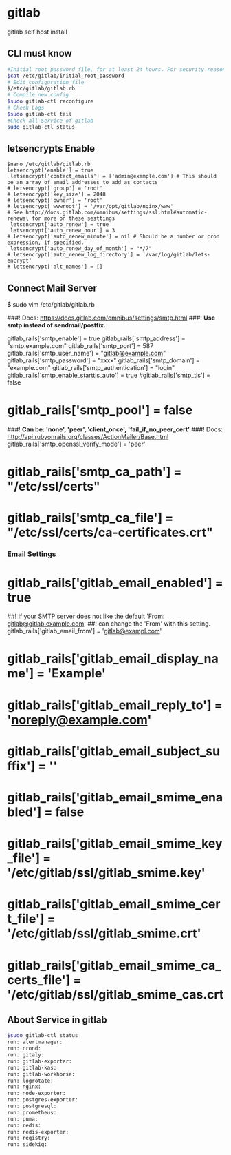 # gitlab
gitlab self host install

## CLI must know
```bash
#Initial root password file, for at least 24 hours. For security reasons, after 24 hours, this file is automatically removed by the first gitlab-ctl reconfigure .
$cat /etc/gitlab/initial_root_password
# Edit configuration file
$/etc/gitlab/gitlab.rb
# Compile new config
$sudo gitlab-ctl reconfigure
# Check Logs
$sudo gitlab-ctl tail
#Check all Service of gitlab 
sudo gitlab-ctl status
```

## letsencrypts Enable
```
$nano /etc/gitlab/gitlab.rb
letsencrypt['enable'] = true
 letsencrypt['contact_emails'] = ['admin@example.com'] # This should be an array of email addresses to add as contacts
# letsencrypt['group'] = 'root'
# letsencrypt['key_size'] = 2048
# letsencrypt['owner'] = 'root'
# letsencrypt['wwwroot'] = '/var/opt/gitlab/nginx/www'
# See http://docs.gitlab.com/omnibus/settings/ssl.html#automatic-renewal for more on these sesttings
 letsencrypt['auto_renew'] = true
 letsencrypt['auto_renew_hour'] = 3
# letsencrypt['auto_renew_minute'] = nil # Should be a number or cron expression, if specified.
 letsencrypt['auto_renew_day_of_month'] = "*/7"
# letsencrypt['auto_renew_log_directory'] = '/var/log/gitlab/lets-encrypt'
# letsencrypt['alt_names'] = []
```

## Connect Mail Server 
$ sudo vim /etc/gitlab/gitlab.rb

###! Docs: https://docs.gitlab.com/omnibus/settings/smtp.html
###! **Use smtp instead of sendmail/postfix.**

 gitlab_rails['smtp_enable'] = true
 gitlab_rails['smtp_address'] = "smtp.example.com"
 gitlab_rails['smtp_port'] = 587
 gitlab_rails['smtp_user_name'] = "gitlab@example.com"
 gitlab_rails['smtp_password'] = "xxxx"
 gitlab_rails['smtp_domain'] = "example.com"
 gitlab_rails['smtp_authentication'] = "login"
 gitlab_rails['smtp_enable_starttls_auto'] = true
 #gitlab_rails['smtp_tls'] = false
# gitlab_rails['smtp_pool'] = false

###! **Can be: 'none', 'peer', 'client_once', 'fail_if_no_peer_cert'**
###! Docs: http://api.rubyonrails.org/classes/ActionMailer/Base.html
 gitlab_rails['smtp_openssl_verify_mode'] = 'peer'

# gitlab_rails['smtp_ca_path'] = "/etc/ssl/certs"
# gitlab_rails['smtp_ca_file'] = "/etc/ssl/certs/ca-certificates.crt"

### Email Settings

# gitlab_rails['gitlab_email_enabled'] = true

##! If your SMTP server does not like the default 'From: gitlab@gitlab.example.com'
##! can change the 'From' with this setting.
 gitlab_rails['gitlab_email_from'] = 'gitlab@exampl.com'
# gitlab_rails['gitlab_email_display_name'] = 'Example'
# gitlab_rails['gitlab_email_reply_to'] = 'noreply@example.com'
# gitlab_rails['gitlab_email_subject_suffix'] = ''
# gitlab_rails['gitlab_email_smime_enabled'] = false
# gitlab_rails['gitlab_email_smime_key_file'] = '/etc/gitlab/ssl/gitlab_smime.key'
# gitlab_rails['gitlab_email_smime_cert_file'] = '/etc/gitlab/ssl/gitlab_smime.crt'
# gitlab_rails['gitlab_email_smime_ca_certs_file'] = '/etc/gitlab/ssl/gitlab_smime_cas.crt



## About Service in gitlab  
```bash
$sudo gitlab-ctl status
run: alertmanager:
run: crond:
run: gitaly: 
run: gitlab-exporter:
run: gitlab-kas:
run: gitlab-workhorse:
run: logrotate:
run: nginx:
run: node-exporter:
run: postgres-exporter: 
run: postgresql:
run: prometheus:  
run: puma:
run: redis: 
run: redis-exporter:
run: registry:
run: sidekiq:
```  
